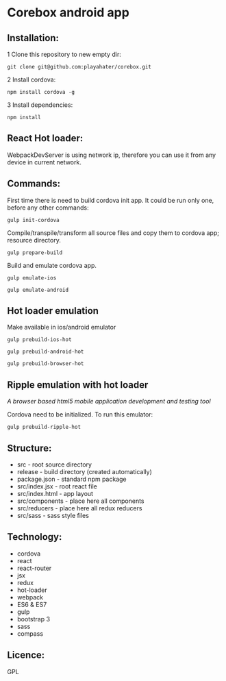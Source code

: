 # Corebox android app

## Installation:

1 Clone this repository to new empty dir:

    git clone git@github.com:playahater/corebox.git

2 Install cordova:

    npm install cordova -g

3 Install dependencies:

    npm install

## React Hot loader:

WebpackDevServer is using network ip, therefore you can use it from any device in current network.

## Commands:

First time there is need to build cordova init app. It could be run only one, before any other commands:

    gulp init-cordova

Compile/transpile/transform all source files and copy them to cordova app; resource directory.

    gulp prepare-build

Build and emulate cordova app.

    gulp emulate-ios

    gulp emulate-android

## Hot loader emulation

Make available in ios/android emulator

    gulp prebuild-ios-hot

    gulp prebuild-android-hot

    gulp prebuild-browser-hot

## Ripple emulation with hot loader

*A browser based html5 mobile application development and testing tool*

Cordova need to be initialized. To run this emulator:

    gulp prebuild-ripple-hot

## Structure:

  * src                - root source directory
  * release            - build directory (created automatically)
  * package.json       - standard npm package
  * src/index.jsx      - root react file
  * src/index.html     - app layout
  * src/components     - place here all components
  * src/reducers       - place here all redux reducers
  * src/sass           - sass style files

## Technology:

  * cordova
  * react
  * react-router
  * jsx
  * redux
  * hot-loader
  * webpack
  * ES6 & ES7
  * gulp
  * bootstrap 3
  * sass
  * compass

## Licence:

GPL
